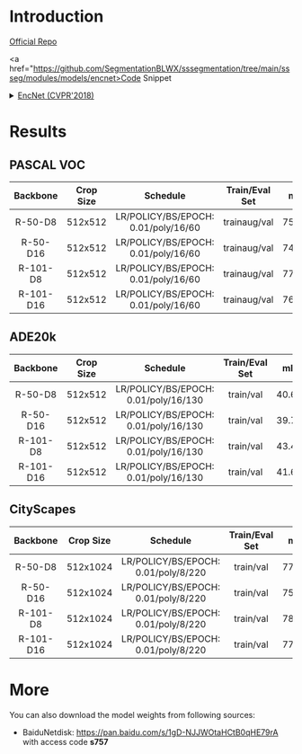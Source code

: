 # Introduction

<a href="https://github.com/zhanghang1989/PyTorch-Encoding">Official Repo</a>

<a href="https://github.com/SegmentationBLWX/sssegmentation/tree/main/ssseg/modules/models/encnet>Code Snippet</a>

<details>
<summary align="left"><a href="https://arxiv.org/pdf/1803.08904.pdf">EncNet (CVPR'2018)</a></summary>

```latex
@InProceedings{Zhang_2018_CVPR,
    author = {Zhang, Hang and Dana, Kristin and Shi, Jianping and Zhang, Zhongyue and Wang, Xiaogang and Tyagi, Ambrish and Agrawal, Amit},
    title = {Context Encoding for Semantic Segmentation},
    booktitle = {The IEEE Conference on Computer Vision and Pattern Recognition (CVPR)},
    month = {June},
    year = {2018}
}
```

</details>


# Results

## PASCAL VOC
| Backbone  | Crop Size  | Schedule                             | Train/Eval Set  | mIoU   | Download                 |
| :-:       | :-:        | :-:                                  | :-:             | :-:    | :-:                      |
| R-50-D8   | 512x512    | LR/POLICY/BS/EPOCH: 0.01/poly/16/60  | trainaug/val    | 75.53% | [model](https://github.com/SegmentationBLWX/modelstore/releases/download/ssseg_encnet/encnet_resnet50os8_voc_train.pth) &#124; [log](https://github.com/SegmentationBLWX/modelstore/releases/download/ssseg_encnet/encnet_resnet50os8_voc_train.log) |
| R-50-D16  | 512x512    | LR/POLICY/BS/EPOCH: 0.01/poly/16/60  | trainaug/val    | 74.55% | [model](https://github.com/SegmentationBLWX/modelstore/releases/download/ssseg_encnet/encnet_resnet50os16_voc_train.pth) &#124; [log](https://github.com/SegmentationBLWX/modelstore/releases/download/ssseg_encnet/encnet_resnet50os16_voc_train.log) |
| R-101-D8  | 512x512    | LR/POLICY/BS/EPOCH: 0.01/poly/16/60  | trainaug/val    | 77.61% | [model](https://github.com/SegmentationBLWX/modelstore/releases/download/ssseg_encnet/encnet_resnet101os8_voc_train.pth) &#124; [log](https://github.com/SegmentationBLWX/modelstore/releases/download/ssseg_encnet/encnet_resnet101os8_voc_train.log) |
| R-101-D16 | 512x512    | LR/POLICY/BS/EPOCH: 0.01/poly/16/60  | trainaug/val    | 76.41% | [model](https://github.com/SegmentationBLWX/modelstore/releases/download/ssseg_encnet/encnet_resnet101os16_voc_train.pth) &#124; [log](https://github.com/SegmentationBLWX/modelstore/releases/download/ssseg_encnet/encnet_resnet101os16_voc_train.log) |

## ADE20k
| Backbone  | Crop Size  | Schedule                             | Train/Eval Set  | mIoU   | Download                 |
| :-:       | :-:        | :-:                                  | :-:             | :-:    | :-:                      |
| R-50-D8   | 512x512    | LR/POLICY/BS/EPOCH: 0.01/poly/16/130 | train/val       | 40.60% | [model](https://github.com/SegmentationBLWX/modelstore/releases/download/ssseg_encnet/encnet_resnet50os8_ade20k_train.pth) &#124; [log](https://github.com/SegmentationBLWX/modelstore/releases/download/ssseg_encnet/encnet_resnet50os8_ade20k_train.log) |
| R-50-D16  | 512x512    | LR/POLICY/BS/EPOCH: 0.01/poly/16/130 | train/val       | 39.70% | [model](https://github.com/SegmentationBLWX/modelstore/releases/download/ssseg_encnet/encnet_resnet50os16_ade20k_train.pth) &#124; [log](https://github.com/SegmentationBLWX/modelstore/releases/download/ssseg_encnet/encnet_resnet50os16_ade20k_train.log) |
| R-101-D8  | 512x512    | LR/POLICY/BS/EPOCH: 0.01/poly/16/130 | train/val       | 43.43% | [model](https://github.com/SegmentationBLWX/modelstore/releases/download/ssseg_encnet/encnet_resnet101os8_ade20k_train.pth) &#124; [log](https://github.com/SegmentationBLWX/modelstore/releases/download/ssseg_encnet/encnet_resnet101os8_ade20k_train.log) |
| R-101-D16 | 512x512    | LR/POLICY/BS/EPOCH: 0.01/poly/16/130 | train/val       | 41.65% | [model](https://github.com/SegmentationBLWX/modelstore/releases/download/ssseg_encnet/encnet_resnet101os16_ade20k_train.pth) &#124; [log](https://github.com/SegmentationBLWX/modelstore/releases/download/ssseg_encnet/encnet_resnet101os16_ade20k_train.log) |

## CityScapes
| Backbone  | Crop Size  | Schedule                             | Train/Eval Set  | mIoU   | Download                 |
| :-:       | :-:        | :-:                                  | :-:             | :-:    | :-:                      |
| R-50-D8   | 512x1024   | LR/POLICY/BS/EPOCH: 0.01/poly/8/220  | train/val       | 77.98% | [model](https://github.com/SegmentationBLWX/modelstore/releases/download/ssseg_encnet/encnet_resnet50os8_cityscapes_train.pth) &#124; [log](https://github.com/SegmentationBLWX/modelstore/releases/download/ssseg_encnet/encnet_resnet50os8_cityscapes_train.log) |
| R-50-D16  | 512x1024   | LR/POLICY/BS/EPOCH: 0.01/poly/8/220  | train/val       | 75.98% | [model](https://github.com/SegmentationBLWX/modelstore/releases/download/ssseg_encnet/encnet_resnet50os16_cityscapes_train.pth) &#124; [log](https://github.com/SegmentationBLWX/modelstore/releases/download/ssseg_encnet/encnet_resnet50os16_cityscapes_train.log) |
| R-101-D8  | 512x1024   | LR/POLICY/BS/EPOCH: 0.01/poly/8/220  | train/val       | 78.70% | [model](https://github.com/SegmentationBLWX/modelstore/releases/download/ssseg_encnet/encnet_resnet101os8_cityscapes_train.pth) &#124; [log](https://github.com/SegmentationBLWX/modelstore/releases/download/ssseg_encnet/encnet_resnet101os8_cityscapes_train.log) |
| R-101-D16 | 512x1024   | LR/POLICY/BS/EPOCH: 0.01/poly/8/220  | train/val       | 77.46% | [model](https://github.com/SegmentationBLWX/modelstore/releases/download/ssseg_encnet/encnet_resnet101os16_cityscapes_train.pth) &#124; [log](https://github.com/SegmentationBLWX/modelstore/releases/download/ssseg_encnet/encnet_resnet101os16_cityscapes_train.log) |


# More
You can also download the model weights from following sources:
- BaiduNetdisk: https://pan.baidu.com/s/1gD-NJJWOtaHCtB0qHE79rA with access code **s757**